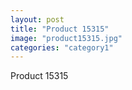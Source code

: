 ```yaml
---
layout: post
title: "Product 15315"
image: "product15315.jpg"
categories: "category1"
---
```

Product 15315
